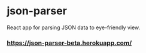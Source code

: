 # json-parser
React app for parsing JSON data to eye-friendly view.
</br>
### https://json-parser-beta.herokuapp.com/
